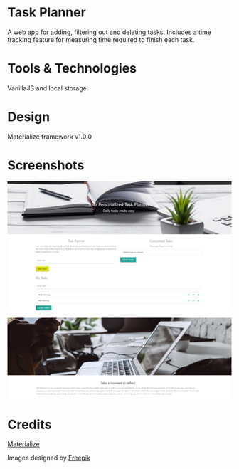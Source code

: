 # Task Planner

A web app for adding, filtering out and deleting tasks. Includes a time tracking feature for measuring time required to finish each task.

# Tools & Technologies

VanillaJS and local storage

# Design

Materialize framework v1.0.0

# Screenshots

<img src="images/ttop.PNG">
<img src="images/bbottom.PNG">

# Credits

[Materialize](https://materializecss.com/)

Images designed by [Freepik](https://www.freepik.com/)
